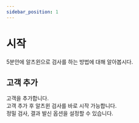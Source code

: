 ```yaml
---
sidebar_position: 1
---
```


# 시작

5분안에 알츠윈으로 검사를 하는 방법에 대해 알아봅시다.

## 고객 추가

고객을 추가합니다.  
고객 추가 후 알츠윈 검사를 바로 시작 가능합니다.  
정밀 검사, 결과 발신 옵션을 설정할 수 있습니다.
